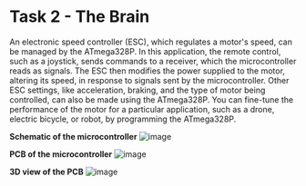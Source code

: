 # Task 2 - The Brain
An electronic speed controller (ESC), which regulates a motor's speed, can be managed by the ATmega328P. In this application, the remote control, such as a joystick, sends commands to a receiver, which the microcontroller reads as signals. The ESC then modifies the power supplied to the motor, altering its speed, in response to signals sent by the microcontroller. Other ESC settings, like acceleration, braking, and the type of motor being controlled, can also be made using the ATmega328P. You can fine-tune the performance of the motor for a particular application, such as a drone, electric bicycle, or robot, by programming the ATmega328P.


**Schematic of the microcontroller**
![image](https://user-images.githubusercontent.com/110652550/235367548-9562536c-e797-4326-87fb-6117d584fd91.png)

**PCB of the microcontroller**
![image](https://user-images.githubusercontent.com/110652550/235367602-67a5bafd-47ae-4287-b97f-fcc5280eeb9c.png)

**3D view of the PCB**
![image](https://user-images.githubusercontent.com/110652550/235367748-d9110be5-0799-43ea-bb09-3dc2d2cb7214.png)
